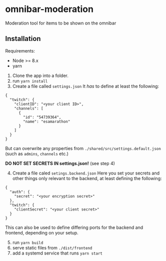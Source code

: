 # omnibar-moderation
Moderation tool for items to be shown on the omnibar

## Installation
Requirements:
 - Node >= 8.x
 - yarn
 
 1. Clone the app into a folder.
 2. run `yarn install`
 3. Create a file called `settings.json`
 It _has_ to define at least the following:

```
{
  "twitch": {
    "clientID": "<your client ID>",
    "channels": [
      {
        "id": "54739364",
        "name": "esamarathon"
      }
    ]
  }
}
 ```
 
But can overwrite any properties from `./shared/src/settings.default.json` (such as `admins`, `channels` etc.)

**DO NOT SET SECRETS IN settings.json!** (see step 4)

 4. Create a file caled `setings.backend.json`
 Here you set your secrets and other things only relevant to the backend, at least defining the following:
 
```
{
  "auth": {
    "secret": "<your encryption secret>"
  },
  "twitch": {
    "clientSecret": "<your client secret>"
  }
}
```
  
  This can also be used to define differing ports for the backend and frontend, depending on your setup.
 
 5. run `yarn build`
 6. serve static files from `./dist/frontend`
 7. add a systemd service that runs `yarn start`

